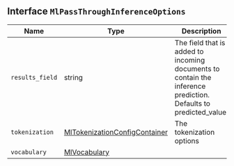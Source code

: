 ## Interface `MlPassThroughInferenceOptions`

| Name | Type | Description |
| - | - | - |
| `results_field` | string | The field that is added to incoming documents to contain the inference prediction. Defaults to predicted_value. |
| `tokenization` | [MlTokenizationConfigContainer](./MlTokenizationConfigContainer.md) | The tokenization options |
| `vocabulary` | [MlVocabulary](./MlVocabulary.md) | &nbsp; |
